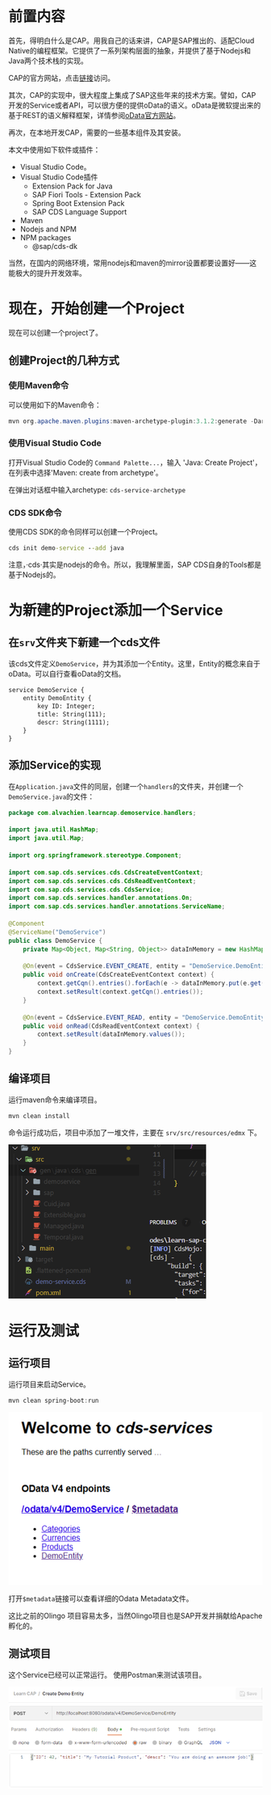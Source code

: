 # 前置内容

首先，得明白什么是CAP。用我自己的话来讲，CAP是SAP推出的、适配Cloud Native的编程框架。它提供了一系列架构层面的抽象，并提供了基于Nodejs和Java两个技术栈的实现。
   
CAP的官方网站，点击[链接](https://cap.cloud.sap/docs/)访问。
   
其次，CAP的实现中，很大程度上集成了SAP这些年来的技术方案。譬如，CAP开发的Service或者API，可以很方便的提供oData的语义。oData是微软提出来的基于REST的语义解释框架，详情参阅[oData官方网站](https://www.odata.org)。

再次，在本地开发CAP，需要的一些基本组件及其安装。

本文中使用如下软件或插件：
- Visual Studio Code。
- Visual Studio Code插件
	- Extension Pack for Java
	- SAP Fiori Tools - Extension Pack
	- Spring Boot Extension Pack
	- SAP CDS Language Support
- Maven
- Nodejs and NPM
- NPM packages
 	-  @sap/cds-dk	

当然，在国内的网络环境，常用nodejs和maven的mirror设置都要设置好——这能极大的提升开发效率。

# 现在，开始创建一个Project

现在可以创建一个project了。

## 创建Project的几种方式

### 使用Maven命令    

可以使用如下的Maven命令：

```Powershell
mvn org.apache.maven.plugins:maven-archetype-plugin:3.1.2:generate -DarchetypeArtifactId="cds-services-archetype" -DarchetypeGroupId="com.sap.cds" -DarchetypeVersion="1.32.0" -DgroupId="com.alvachien.learncap" -DartifactId="demo-service"
```

### 使用Visual Studio Code

打开Visual Studio Code的 `Command Palette...`，输入 'Java: Create Project'，在列表中选择'Maven: create from archetype'。

在弹出对话框中输入archetype: `cds-service-archetype`

### CDS SDK命令

使用CDS SDK的命令同样可以创建一个Project。  

```cmd
cds init demo-service --add java
```

注意，·cds·其实是nodejs的命令。所以，我理解里面，SAP CDS自身的Tools都是基于Nodejs的。


# 为新建的Project添加一个Service
   
## 在`srv`文件夹下新建一个cds文件

该cds文件定义`DemoService`，并为其添加一个Entity。这里，Entity的概念来自于oData。可以自行查看oData的文档。

```cds
service DemoService {
    entity DemoEntity {
        key ID: Integer;
        title: String(111);
        descr: String(1111);
    }
}
```
## 添加Service的实现

在`Application.java`文件的同层，创建一个`handlers`的文件夹，并创建一个`DemoService.java`的文件：

```java
package com.alvachien.learncap.demoservice.handlers;

import java.util.HashMap;
import java.util.Map;

import org.springframework.stereotype.Component;

import com.sap.cds.services.cds.CdsCreateEventContext;
import com.sap.cds.services.cds.CdsReadEventContext;
import com.sap.cds.services.cds.CdsService;
import com.sap.cds.services.handler.annotations.On;
import com.sap.cds.services.handler.annotations.ServiceName;

@Component
@ServiceName("DemoService")
public class DemoService {
    private Map<Object, Map<String, Object>> dataInMemory = new HashMap<>();

    @On(event = CdsService.EVENT_CREATE, entity = "DemoService.DemoEntity")
    public void onCreate(CdsCreateEventContext context) {
        context.getCqn().entries().forEach(e -> dataInMemory.put(e.get("ID"), e));
        context.setResult(context.getCqn().entries());
    }

    @On(event = CdsService.EVENT_READ, entity = "DemoService.DemoEntity")
    public void onRead(CdsReadEventContext context) {
        context.setResult(dataInMemory.values());
    }    
}
```

## 编译项目   

运行maven命令来编译项目。   

```Powershell
mvn clean install
```

命令运行成功后，项目中添加了一堆文件，主要在 `srv/src/resources/edmx` 下。

![生成的文件](./img/001.png)

# 运行及测试

## 运行项目


运行项目来启动Service。

```Powershell
mvn clean spring-boot:run
```

![打开浏览器](./img/002.png)

打开`$metadata`链接可以查看详细的Odata Metadata文件。

这比之前的Olingo 项目容易太多，当然Olingo项目也是SAP开发并捐献给Apache孵化的。

## 测试项目

这个Service已经可以正常运行。
使用Postman来测试该项目。

![Postman测试Post命令](./img/003.png)

